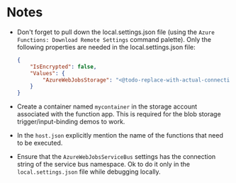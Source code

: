 # Notes

* Don't forget to pull down the local.settings.json file (using the `Azure Functions: Download Remote Settings` command palette). Only the following properties are needed in the local.settings.json file:

    ```json
    {
        "IsEncrypted": false,
        "Values": {
            "AzureWebJobsStorage": "<@todo-replace-with-actual-connection-string-of-storage-account>"
        }
    }
    ```

* Create a container named `mycontainer` in the storage account associated with the function app. This is required for the blob storage trigger/input-binding demos to work.

* In the `host.json` explicitly mention the name of the functions that need to be executed.

* Ensure that the `AzureWebJobsServiceBus` settings has the connection string of the service bus namespace. Ok to do it only in the `local.settings.json` file while debugging locally.
